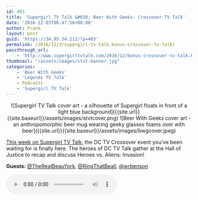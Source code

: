 ```yaml
---
id: 403
title: 'Supergirl TV Talk &#038; Beer With Geeks: Crossover TV Talk'
date: '2016-12-03T06:47:56+00:00'
author: Frank
layout: post
guid: 'https://34.95.34.211/?p=403'
permalink: /2016/12/3/supergirl-tv-talk-bonus-crossover-tv-talk/
passthrough_url:
    - 'http://www.supergirltvtalk.com/2016/12/bonus-crossover-tv-talk.html'
thumbnail: "/assets/images/stvt-banner.jpg"
categories:
    - 'Beer With Geeks'
    - 'Legends TV Talk'
    - Podcasts
    - 'Supergirl TV Talk'
---
```


<div markdown="1" style="text-align: center;">
![Supergirl TV Talk cover art - a silhouette of Supergirl floats in front of a light blue background]({{site.url}}{{site.baseurl}}/assets/images/stvtcover.png) ![Beer With Geeks cover art - an anthropomorphic beer mug wearing geeky glasses foams over with beer]({{site.url}}{{site.baseurl}}/assets/images/bwgcover.jpeg)
</div>

[This week on Supergirl TV Talk](http://www.supergirltvtalk.com/2016/12/bonus-crossover-tv-talk.html), the DC TV Crossover event you’ve been waiting for is finally here. The heroes of DC TV Talk gather at the Hall of Justice to recap and discuss Heroes vs. Aliens: Invasion!</span>

**Guests:**<span style="font-size:13.199999809265137px"> </span>[@TheRealBeauYork](http://twitter.com/TheRealBeauYork)<span style="font-size:13.199999809265137px">, </span>[@RingThatBeall](http://twitter.com/RingThatBeall)<span style="font-size:13.199999809265137px">, </span>[@wrbenson](http://twitter.com/wrbenson)

<audio controls>
  <source src="http://www.podtrac.com/pts/redirect.mp3/archive.org/download/STVT2x08a/STVT2x08a.mp3" type="audio/mpeg">
  Your browser does not support the audio element.
</audio>
</div>